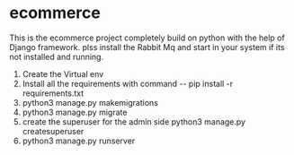 # ecommerce
This is the ecommerce project completely build on python with the help of Django framework.
plss install the Rabbit Mq and start in your system if its not installed and running.

1. Create the Virtual env 
2. Install all the requirements with command
 -- pip install -r requirements.txt
3. python3 manage.py makemigrations
4. python3 manage.py migrate
5. create the superuser for the admin side 
    python3 manage.py createsuperuser
6. python3 manage.py runserver
